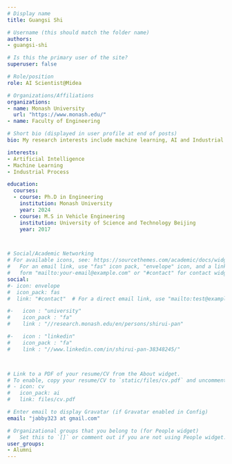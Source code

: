 ```yaml
---
# Display name
title: Guangsi Shi

# Username (this should match the folder name)
authors:
- guangsi-shi

# Is this the primary user of the site?
superuser: false

# Role/position
role: AI Scientist@Midea

# Organizations/Affiliations
organizations:
- name: Monash University
  url: "https://www.monash.edu/"
- name: Faculty of Engineering

# Short bio (displayed in user profile at end of posts)
bio: My research interests include machine learning, AI and Industrial Process.

interests:
- Artificial Intelligence
- Machine Learning
- Industrial Process

education:
  courses:
  - course: Ph.D in Engineering
    institution: Monash University
    year: 2024
  - course: M.S in Vehicle Engineering
    institution: University of Science and Technology Beijing
    year: 2017



# Social/Academic Networking
# For available icons, see: https://sourcethemes.com/academic/docs/widgets/#icons
#   For an email link, use "fas" icon pack, "envelope" icon, and a link in the
#   form "mailto:your-email@example.com" or "#contact" for contact widget.
social:
#- icon: envelope
#  icon_pack: fas
#  link: "#contact"  # For a direct email link, use "mailto:test@example.org".

#-   icon : "university"
#    icon_pack : "fa"
#    link : "//research.monash.edu/en/persons/shirui-pan"

#-   icon : "linkedin"
#    icon_pack : "fa"
#    link : "//www.linkedin.com/in/shirui-pan-38348245/"



# Link to a PDF of your resume/CV from the About widget.
# To enable, copy your resume/CV to `static/files/cv.pdf` and uncomment the lines below.  
# - icon: cv
#   icon_pack: ai
#   link: files/cv.pdf

# Enter email to display Gravatar (if Gravatar enabled in Config)
email: "jabby323 at gmail.com"

# Organizational groups that you belong to (for People widget)
#   Set this to `[]` or comment out if you are not using People widget.  
user_groups:
- Alumni
---
```


